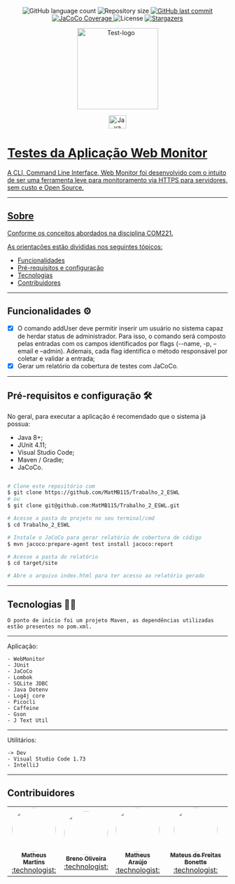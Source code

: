 <p align="center">
  <img alt="GitHub language count" src="https://img.shields.io/github/languages/count/MatMB115/Trabalho_2_ESWL?color=%2304D361">

<img alt="Repository size" src="https://img.shields.io/github/repo-size/MatMB115/Trabalho_2_ESWL">

<a href="https://github.com/MatMB115/Trabalho_2_ESWL/commits/main">
    <img alt="GitHub last commit" src="https://img.shields.io/github/last-commit/MatMB115/Trabalho_2_ESWL">
  </a>
<a href="https://github.com/MatMB115/Trabalho_2_ESWL/commits/main">
  <img alt="JaCoCo Coverage" src="https://img.shields.io/badge/coverage%E2%98%82-100%25-2304D361">
</a>

<img alt="License" src="https://img.shields.io/badge/License-GNU%20GPL-blue">
   <a href="https://github.com/MatMB115/Trabalho_2_ESWL/stargazers">
    <img alt="Stargazers" src="https://img.shields.io/github/stars/MatMB115/Trabalho_2_ESWL?style=social">
  </a>
</p>

<p align="center">
  <a href="https://github.com/MatMB115/Trabalho_2_ESWL">
    <img src="https://miro.medium.com/max/460/1*ahIiDbsR6s9XgR45nJJ5DA.png" height="185" width="185" alt="Test-logo" />
  </a>
</p>

<p align="center">
    <a href="https://www.java.com/pt-BR">
        <img align="center" alt="Java" height="30" width="40" src="https://cdn.jsdelivr.net/gh/devicons/devicon/icons/java/java-original-wordmark.svg">
</p>

# Testes da Aplicação Web Monitor

A CLI, Command Line Interface, Web Monitor foi desenvolvido com o intuito de ser uma ferramenta leve para monitoramento via HTTPS para servidores, sem custo e Open Source.

---

## Sobre

Conforme os conceitos abordados na disciplina COM221.

As orientações estão divididas nos seguintes tópicos:

- [Funcionalidades](#funcionalidades-gear)
- [Pré-requisitos e configuração](#pré-requisitos-e-configuração-hammer_and_wrench)
- [Tecnologias](#tecnologias-technologist)
- [Contribuidores](#contribuidores)

---

## Funcionalidades :gear:

 - [x] O comando addUser deve permitir inserir um usuário no sistema capaz de herdar status de administrador. Para isso, o comando será composto pelas entradas com os campos identificados por flags (--name, -p, –email e –admin). Ademais, cada flag identifica o método responsável por coletar e validar a entrada;
 - [x] Gerar um relatório da cobertura de testes com JaCoCo.

---

## Pré-requisitos e configuração :hammer_and_wrench:
No geral, para executar a aplicação é recomendado que o sistema já possua:

  - Java 8+;
  - JUnit 4.11;
  - Visual Studio Code;
  - Maven / Gradle;
  - JaCoCo.

```bash

# Clone este repositório com
$ git clone https://github.com/MatMB115/Trabalho_2_ESWL
# ou
$ git clone git@github.com:MatMB115/Trabalho_2_ESWL.git

# Acesse a pasta do projeto no seu terminal/cmd
$ cd Trabalho_2_ESWL

# Instale o JaCoCo para gerar relatório de cobertura de código
$ mvn jacoco:prepare-agent test install jacoco:report

# Acesse a pasta do relatório
$ cd target/site

# Abre o arquivo index.html para ter acesso ao relatório gerado

```

---

## Tecnologias :technologist:
    O ponto de início foi um projeto Maven, as dependências utilizadas estão presentes no pom.xml. 
    
---

Aplicação:

    - WebMonitor
    - JUnit
    - JaCoCo
    - Lombok
    - SQLite JDBC
    - Java Dotenv
    - Log4j core
    - Picocli
    - Caffeine
    - Gson
    - J Text Util
    
---

Utilitários:

    -> Dev
    - Visual Studio Code 1.73
    - IntelliJ
---  

## Contribuidores

<table>
  <tr>
    <td align="center"><a href="https://github.com/MatMB115"><img style="border-radius: 50%;" src="https://avatars.githubusercontent.com/u/63670910?v=4" width="100px;" alt=""/><br /><sub><b>Matheus Martins</b></sub></a><br /><a href="https://github.com/MatMB115?tab=repositories" title="Minesweep">:technologist:</a></td>
    <td align="center"><a href="https://github.com/ODBreno"><img style="border-radius: 50%;" src="https://avatars.githubusercontent.com/u/92598517?v=4" width="100px;" alt=""/><br /><sub><b>Breno Oliveira</b></sub></a><br /><a href="https://github.com/MatMB115/repime" title="RepiMe">:technologist:</a></td>
    <td align="center"><a href="https://github.com/moohbr"><img style="border-radius: 50%;" src="https://avatars.githubusercontent.com/u/48070411?v=4" width="100px;" alt=""/><br /><sub><b>Matheus Araújo</b></sub></a><br /><a href="https://github.com/thais-souza311" title="RepiMe">:technologist:</a></td>
    <td align="center"><a href="https://github.com/mateusbonette00"><img style="border-radius: 50%;" src="https://avatars.githubusercontent.com/u/67030818?v=4" width="100px;" alt=""/><br /><sub><b>Mateus de Freitas Bonette</b></sub></a><br /><a href="https://github.com/omateusluz" title="RepiMe">:technologist:</a></td>
  </tr>
</table>
